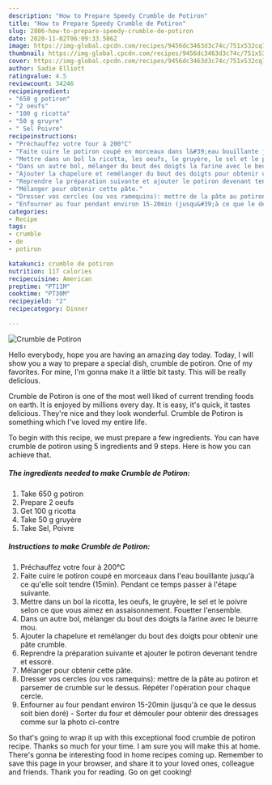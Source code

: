 ```yaml
---
description: "How to Prepare Speedy Crumble de Potiron"
title: "How to Prepare Speedy Crumble de Potiron"
slug: 2806-how-to-prepare-speedy-crumble-de-potiron
date: 2020-11-02T06:09:33.506Z
image: https://img-global.cpcdn.com/recipes/9456dc3463d3c74c/751x532cq70/crumble-de-potiron-photo-principale-de-la-recette.jpg
thumbnail: https://img-global.cpcdn.com/recipes/9456dc3463d3c74c/751x532cq70/crumble-de-potiron-photo-principale-de-la-recette.jpg
cover: https://img-global.cpcdn.com/recipes/9456dc3463d3c74c/751x532cq70/crumble-de-potiron-photo-principale-de-la-recette.jpg
author: Sadie Elliott
ratingvalue: 4.5
reviewcount: 34246
recipeingredient:
- "650 g potiron"
- "2 oeufs"
- "100 g ricotta"
- "50 g gruyre"
- " Sel Poivre"
recipeinstructions:
- "Préchauffez votre four à 200°C"
- "Faite cuire le potiron coupé en morceaux dans l&#39;eau bouillante jusqu&#39;à ce qu&#39;elle soit tendre (15min). Pendant ce temps passer à l&#39;étape suivante."
- "Mettre dans un bol la ricotta, les oeufs, le gruyère, le sel et le poivre selon ce que vous aimez en assaisonnement. Fouetter l&#39;ensemble."
- "Dans un autre bol, mélanger du bout des doigts la farine avec le beurre mou."
- "Ajouter la chapelure et remélanger du bout des doigts pour obtenir une pâte crumble."
- "Reprendre la préparation suivante et ajouter le potiron devenant tendre et essoré."
- "Mélanger pour obtenir cette pâte."
- "Dresser vos cercles (ou vos ramequins): mettre de la pâte au potiron et parsemer de crumble sur le dessus. Répéter l&#39;opération pour chaque cercle."
- "Enfourner au four pendant environ 15-20min (jusqu&#39;à ce que le dessus soit bien doré) Sorter du four et démouler pour obtenir des dressages comme sur la photo ci-contre"
categories:
- Recipe
tags:
- crumble
- de
- potiron

katakunci: crumble de potiron 
nutrition: 117 calories
recipecuisine: American
preptime: "PT11M"
cooktime: "PT30M"
recipeyield: "2"
recipecategory: Dinner

---
```



![Crumble de Potiron](https://img-global.cpcdn.com/recipes/9456dc3463d3c74c/751x532cq70/crumble-de-potiron-photo-principale-de-la-recette.jpg)

Hello everybody, hope you are having an amazing day today. Today, I will show you a way to prepare a special dish, crumble de potiron. One of my favorites. For mine, I'm gonna make it a little bit tasty. This will be really delicious.

Crumble de Potiron is one of the most well liked of current trending foods on earth. It is enjoyed by millions every day. It is easy, it's quick, it tastes delicious. They're nice and they look wonderful. Crumble de Potiron is something which I've loved my entire life.




To begin with this recipe, we must prepare a few ingredients. You can have crumble de potiron using 5 ingredients and 9 steps. Here is how you can achieve that.

<!--inarticleads1-->

##### The ingredients needed to make Crumble de Potiron:

1. Take 650 g potiron
1. Prepare 2 oeufs
1. Get 100 g ricotta
1. Take 50 g gruyère
1. Take  Sel, Poivre




<!--inarticleads2-->

##### Instructions to make Crumble de Potiron:

1. Préchauffez votre four à 200°C
1. Faite cuire le potiron coupé en morceaux dans l&#39;eau bouillante jusqu&#39;à ce qu&#39;elle soit tendre (15min). Pendant ce temps passer à l&#39;étape suivante.
1. Mettre dans un bol la ricotta, les oeufs, le gruyère, le sel et le poivre selon ce que vous aimez en assaisonnement. Fouetter l&#39;ensemble.
1. Dans un autre bol, mélanger du bout des doigts la farine avec le beurre mou.
1. Ajouter la chapelure et remélanger du bout des doigts pour obtenir une pâte crumble.
1. Reprendre la préparation suivante et ajouter le potiron devenant tendre et essoré.
1. Mélanger pour obtenir cette pâte.
1. Dresser vos cercles (ou vos ramequins): mettre de la pâte au potiron et parsemer de crumble sur le dessus. Répéter l&#39;opération pour chaque cercle.
1. Enfourner au four pendant environ 15-20min (jusqu&#39;à ce que le dessus soit bien doré) - Sorter du four et démouler pour obtenir des dressages comme sur la photo ci-contre




So that's going to wrap it up with this exceptional food crumble de potiron recipe. Thanks so much for your time. I am sure you will make this at home. There's gonna be interesting food in home recipes coming up. Remember to save this page in your browser, and share it to your loved ones, colleague and friends. Thank you for reading. Go on get cooking!
